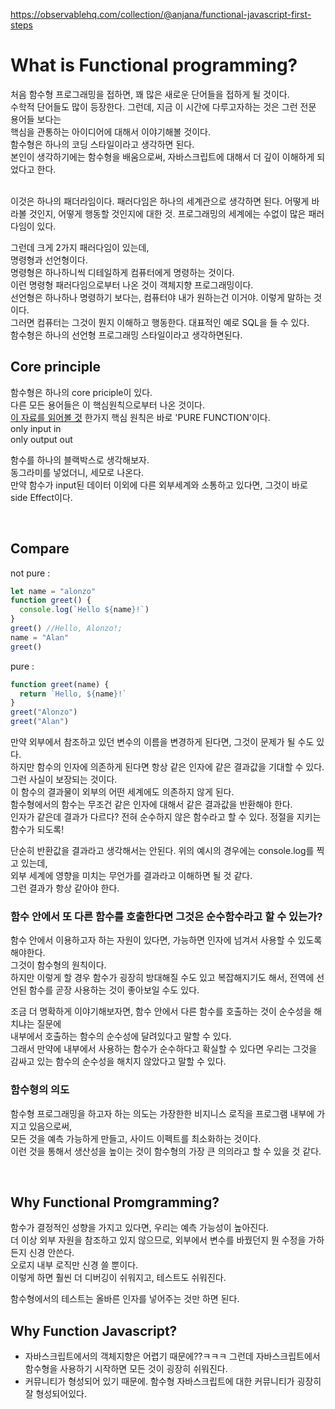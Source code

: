 https://observablehq.com/collection/@anjana/functional-javascript-first-steps

# What is Functional programming?

처음 함수형 프로그래밍을 접하면, 꽤 많은 새로운 단어들을 접하게 될 것이다.  
수학적 단어들도 많이 등장한다. 그런데, 지금 이 시간에 다루고자하는 것은 그런 전문 용어들 보다는  
핵심을 관통하는 아이디어에 대해서 이야기해볼 것이다.  
함수형은 하나의 코딩 스타일이라고 생각하면 된다.  
본인이 생각하기에는 함수형을 배움으로써, 자바스크립트에 대해서 더 깊이 이해하게 되었다고 한다.

<br>
이것은 하나의 패더라임이다.  
패러다임은 하나의 세계관으로 생각하면 된다.  
어떻게 바라볼 것인지, 어떻게 행동할 것인지에 대한 것.  
프로그래밍의 세계에는 수없이 많은 패러다임이 있다.

그런데 크게 2가지 패러다임이 있는데,  
명령형과 선언형이다.  
명령형은 하나하니씩 디테일하게 컴퓨터에게 명령하는 것이다.  
이런 명령형 패러다임으로부터 나온 것이 객체지향 프로그래밍이다.  
선언형은 하나하나 명령하기 보다는, 컴퓨터야 내가 원하는건 이거야. 이렇게 말하는 것이다.  
그러면 컴퓨터는 그것이 뭔지 이해하고 행동한다. 대표적인 예로 SQL을 들 수 있다.  
함수형은 하나의 선언형 프로그래밍 스타일이라고 생각하면된다.

## Core principle

함수형은 하나의 core priciple이 있다.  
다른 모든 용어들은 이 핵심원칙으로부터 나온 것이다.  
[이 자료를 읽어볼 것](https://codewords.recurse.com/issues/one/an-introduction-to-functional-programming)
한가지 핵심 원칙은 바로 'PURE FUNCTION'이다.  
only input in  
only output out

함수를 하나의 블랙박스로 생각해보자.  
동그라미를 넣었더니, 세모로 나온다.  
만약 함수가 input된 데이터 이외에 다른 외부세계와 소통하고 있다면, 그것이 바로 side Effect이다.

 <br>

## Compare

not pure :

```javascript
let name = "alonzo"
function greet() {
  console.log(`Hello ${name}!`)
}
greet() //Hello, Alonzo!;
name = "Alan"
greet()
```

pure :

```javascript
function greet(name) {
  return `Hello, ${name}!`
}
greet("Alonzo")
greet("Alan")
```

만약 외부에서 참조하고 있던 변수의 이름을 변경하게 된다면, 그것이 문제가 될 수도 있다.  
하지만 함수의 인자에 의존하게 된다면 항상 같은 인자에 같은 결과값을 기대할 수 있다. 그런 사실이 보장되는 것이다.  
이 함수의 결과물이 외부의 어떤 세계에도 의존하지 않게 된다.  
함수형에서의 함수는 무조건 같은 인자에 대해서 같은 결과값을 반환해야 한다.  
인자가 같은데 결과가 다르다? 전혀 순수하지 않은 함수라고 할 수 있다. 정절을 지키는 함수가 되도록!

단순히 반환값을 결과라고 생각해서는 안된다. 위의 예시의 경우에는 console.log를 찍고 있는데,  
외부 세계에 영향을 미치는 무언가를 결과라고 이해하면 될 것 같다.  
그런 결과가 항상 같아야 한다.

### 함수 안에서 또 다른 함수를 호출한다면 그것은 순수함수라고 할 수 있는가?

함수 안에서 이용하고자 하는 자원이 있다면, 가능하면 인자에 넘겨서 사용할 수 있도록 해야한다.  
그것이 함수형의 원칙이다.  
하지만 이렇게 할 경우 함수가 굉장히 방대해질 수도 있고 복잡해지기도 해서, 전역에 선언된 함수를 곧장 사용하는 것이 좋아보일 수도 있다.

조금 더 명확하게 이야기해보자면, 함수 안에서 다른 함수를 호출하는 것이 순수성을 해치냐는 질문에  
내부에서 호출하는 함수의 순수성에 달려있다고 말할 수 있다.  
그래서 만약에 내부에서 사용하는 함수가 순수하다고 확실할 수 있다면 우리는 그것을 감싸고 있는 함수의 순수성을 해치지 않았다고 말할 수 있다.

### 함수형의 의도

함수형 프로그래밍을 하고자 하는 의도는 가장한한 비지니스 로직을 프로그램 내부에 가지고 있음으로써,  
모든 것을 예측 가능하게 만들고, 사이드 이펙트를 최소화하는 것이다.  
이런 것을 통해서 생산성을 높이는 것이 함수형의 가장 큰 의의라고 할 수 있을 것 같다.

<br>

## Why Functional Promgramming?

함수가 결정적인 성향을 가지고 있다면, 우리는 예측 가능성이 높아진다.  
더 이상 외부 자원을 참조하고 있지 않으므로, 외부에서 변수를 바꿨던지 뭔 수정을 가하든지 신경 안쓴다.  
오로지 내부 로직만 신경 쓸 뿐이다.  
이렇게 하면 훨씬 더 디버깅이 쉬워지고, 테스트도 쉬워진다.

함수형에서의 테스트는 올바른 인자를 넣어주는 것만 하면 된다.

## Why Function Javascript?

- 자바스크립트에서의 객체지향은 어렵기 때문에??ㅋㅋㅋ 그런데 자바스크립트에서 함수형을 사용하기 시작하면 모든 것이 굉장히 쉬워진다.
- 커뮤니티가 형성되어 있기 때문에. 함수형 자바스크립트에 대한 커뮤니티가 굉장히 잘 형성되어있다.
